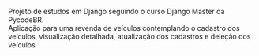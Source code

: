 Projeto de estudos em Django seguindo o curso Django Master da PycodeBR. <br>
Aplicação para uma revenda de veículos contemplando o cadastro dos veículos, visualização detalhada, atualização dos cadastros e deleção dos veículos.
